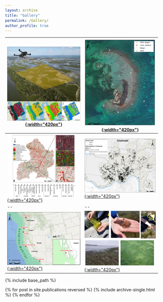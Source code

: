 ```yaml
---
layout: archive
title: "Gallery"
permalink: /Gallery/
author_profile: true
---
```

[![image](/images/Gallery/dronetraining.jpg){:width="420px"}](https://doi.org/10.3390/drones3030060) | [![image](/images/Gallery/CarrieBow_GPSMap.jpg){:width="420px"}](http://www.citizensciencegis.org/capturing-the-beauty-of-belize-from-above-with-drones-to-support-science-and-discovery-with-smithsonian-marinegeo/) 
--|--
[![image](/images/Gallery/Anderson.jpg){:width="420px"}](https://doi.org/10.1016/j.jag.2019.03.010) |[![image](/images/Gallery/Crime.jpg){:width="420px"}](https://doi.org/10.1080/13658816.2020.1737701)
--|--
[![image](/images/Gallery/Training-sites.jpg){:width="420px"}](http://www.citizensciencegis.org/projects/drone-mapping/)|[![image](/images/Gallery/eelgrass.jpg){:width="420px"}](http://www.citizensciencegis.org/projects/drone-mapping/)



{% include base_path %}

{% for post in site.publications reversed %}
  {% include archive-single.html %}
{% endfor %}
